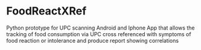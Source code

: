 # FoodReactXRef
Python prototype for UPC scanning Android and Iphone App that allows the tracking of food consumption via UPC cross referenced with symptoms of food reaction or intolerance and produce report showing correlations
